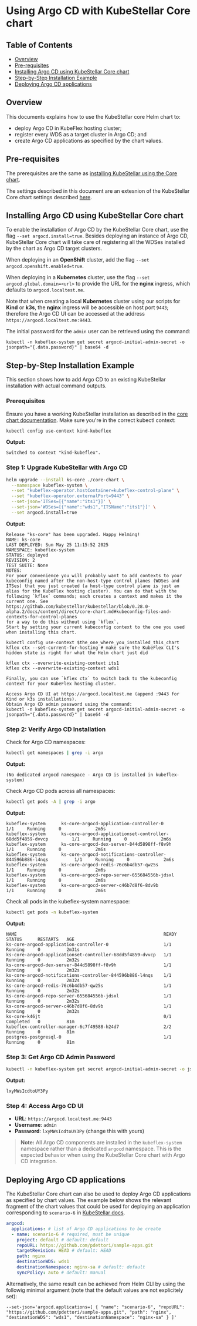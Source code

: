 # Using Argo CD with KubeStellar Core chart

## Table of Contents
- [Overview](#overview)
- [Pre-requisites](#pre-requisites)
- [Installing Argo CD using KubeStellar Core chart](#installing-argo-cd-using-kubestellar-core-chart)
- [Step-by-Step Installation Example](#step-by-step-installation-example)
- [Deploying Argo CD applications](#deploying-argo-cd-applications)

## Overview

This documents explains how to use the KubeStellar core Helm chart to:

- deploy Argo CD in KubeFlex hosting cluster;
- register every WDS as a target cluster in Argo CD; and
- create Argo CD applications as specified by the chart values.

## Pre-requisites

The prerequisites are the same as [installing KubeStellar using the Core chart](core-chart.md#pre-requisites).

The settings described in this document are an extesnion of the KubeStellar Core chart settings described [here](core-chart.md#kubestellar-core-chart-values).

## Installing Argo CD using KubeStellar Core chart

To enable the installation of Argo CD by the KubeStellar Core chart, use the flag `--set argocd.install=true`. Besides deploying an instance of Argo CD, KubeStellar Core chart will take care of registering all the WDSes installed by the chart as Argo CD target clusters.

When deploying in an **OpenShift** cluster, add the flag `--set argocd.openshift.enabled=true`.

When deploying in a **Kubernetes** cluster, use the flag `--set argocd.global.domain=<url>` to provide the URL for the **nginx** ingress, which defaults to `argocd.localtest.me`.

Note that when creating a local **Kubernetes** cluster using our scripts for **Kind** or **k3s**, the **nginx** ingress will be accessible on host port `9443`; therefore the Argo CD UI can be accessed at the address `https://argocd.localtest.me:9443`.

The initial password for the `admin` user can be retrieved using the command:

```shell
kubectl -n kubeflex-system get secret argocd-initial-admin-secret -o jsonpath="{.data.password}" | base64 -d
```

## Step-by-Step Installation Example

This section shows how to add Argo CD to an existing KubeStellar installation with actual command outputs.

### Prerequisites

Ensure you have a working KubeStellar installation as described in the [core chart documentation](core-chart.md). Make sure you're in the correct kubectl context:

```bash
kubectl config use-context kind-kubeflex
```

**Output:**
```
Switched to context "kind-kubeflex".
```

### Step 1: Upgrade KubeStellar with Argo CD

```bash
helm upgrade --install ks-core ./core-chart \
  --namespace kubeflex-system \
  --set "kubeflex-operator.hostContainer=kubeflex-control-plane" \
  --set "kubeflex-operator.externalPort=9443" \
  --set-json='ITSes=[{"name":"its1"}]' \
  --set-json='WDSes=[{"name":"wds1","ITSName":"its1"}]' \
  --set argocd.install=true
```

**Output:**
```
Release "ks-core" has been upgraded. Happy Helming!
NAME: ks-core
LAST DEPLOYED: Sun May 25 11:15:52 2025
NAMESPACE: kubeflex-system
STATUS: deployed
REVISION: 2
TEST SUITE: None
NOTES:
For your convenience you will probably want to add contexts to your
kubeconfig named after the non-host-type control planes (WDSes and
ITSes) that you just created (a host-type control plane is just an
alias for the KubeFlex hosting cluster). You can do that with the
following `kflex` commands; each creates a context and makes it the
current one. See
https://github.com/kubestellar/kubestellar/blob/0.28.0-alpha.2/docs/content/direct/core-chart.md#kubeconfig-files-and-contexts-for-control-planes
for a way to do this without using `kflex`.
Start by setting your current kubeconfig context to the one you used
when installing this chart.

kubectl config use-context $the_one_where_you_installed_this_chart
kflex ctx --set-current-for-hosting # make sure the KubeFlex CLI's hidden state is right for what the Helm chart just did

kflex ctx --overwrite-existing-context its1
kflex ctx --overwrite-existing-context wds1

Finally, you can use `kflex ctx` to switch back to the kubeconfig
context for your KubeFlex hosting cluster.

Access Argo CD UI at https://argocd.localtest.me (append :9443 for Kind or k3s installations).
Obtain Argo CD admin password using the command:
kubectl -n kubeflex-system get secret argocd-initial-admin-secret -o jsonpath="{.data.password}" | base64 -d
```

### Step 2: Verify Argo CD Installation

Check for Argo CD namespaces:
```bash
kubectl get namespaces | grep -i argo
```

**Output:**
```
(No dedicated argocd namespace - Argo CD is installed in kubeflex-system)
```

Check Argo CD pods across all namespaces:
```bash
kubectl get pods -A | grep -i argo
```

**Output:**
```
kubeflex-system      ks-core-argocd-application-controller-0                           1/1     Running     0             2m5s
kubeflex-system      ks-core-argocd-applicationset-controller-68dd5f4859-dvvcp         1/1     Running     0             2m6s
kubeflex-system      ks-core-argocd-dex-server-844d5898ff-f8v9h                        1/1     Running     0             2m6s
kubeflex-system      ks-core-argocd-notifications-controller-844596b886-l4nqs          1/1     Running     0             2m6s
kubeflex-system      ks-core-argocd-redis-76c6b4db57-qw25s                             1/1     Running     0             2m6s
kubeflex-system      ks-core-argocd-repo-server-655684556b-jdsxl                       1/1     Running     0             2m6s
kubeflex-system      ks-core-argocd-server-c46b7d8f6-8dv9b                             1/1     Running     0             2m6s
```

Check all pods in the kubeflex-system namespace:
```bash
kubectl get pods -n kubeflex-system
```

**Output:**
```
NAME                                                        READY   STATUS      RESTARTS   AGE
ks-core-argocd-application-controller-0                     1/1     Running     0          2m31s
ks-core-argocd-applicationset-controller-68dd5f4859-dvvcp   1/1     Running     0          2m32s
ks-core-argocd-dex-server-844d5898ff-f8v9h                  1/1     Running     0          2m32s
ks-core-argocd-notifications-controller-844596b886-l4nqs    1/1     Running     0          2m32s
ks-core-argocd-redis-76c6b4db57-qw25s                       1/1     Running     0          2m32s
ks-core-argocd-repo-server-655684556b-jdsxl                 1/1     Running     0          2m32s
ks-core-argocd-server-c46b7d8f6-8dv9b                       1/1     Running     0          2m32s
ks-core-k46jt                                               0/1     Completed   0          81m
kubeflex-controller-manager-6c7f49588-h24d7                 2/2     Running     0          81m
postgres-postgresql-0                                       1/1     Running     0          81m
```

### Step 3: Get Argo CD Admin Password

```bash
kubectl -n kubeflex-system get secret argocd-initial-admin-secret -o jsonpath="{.data.password}" | base64 -d
```

**Output:**
```
lxyMWsIcdtoUY3Py
```

### Step 4: Access Argo CD UI

- **URL**: `https://argocd.localtest.me:9443`
- **Username**: `admin`
- **Password**: `lxyMWsIcdtoUY3Py` (change this with yours)

> **Note:** All Argo CD components are installed in the `kubeflex-system` namespace rather than a dedicated `argocd` namespace. This is the expected behavior when using the KubeStellar Core chart with Argo CD integration.

## Deploying Argo CD applications

The KubeStellar Core chart can also be used to deploy Argo CD applications as specified by chart values. The example below shows the relevant fragment of the chart values that could be used for deploying an application corresponding to `scenario-6` in [KubeStellar docs](example-scenarios.md#scenario-6---multi-cluster-workload-deployment-of-app-with-serviceaccount-with-argocd).

```yaml
argocd:
  applications: # list of Argo CD applications to be create
  - name: scenario-6 # required, must be unique
    project: default # default: default
    repoURL: https://github.com/pdettori/sample-apps.git
    targetRevision: HEAD # default: HEAD
    path: nginx
    destinationWDS: wds1
    destinationNamespace: nginx-sa # default: default
    syncPolicy: auto # default: manual
```

Alternatively, the same result can be achieved from Helm CLI by using the followig minimal argument (note that the default values are not explicitely set):

```shell
--set-json='argocd.applications=[ { "name": "scenario-6", "repoURL": "https://github.com/pdettori/sample-apps.git", "path": "nginx", "destinationWDS": "wds1", "destinationNamespace": "nginx-sa" } ]'
```
